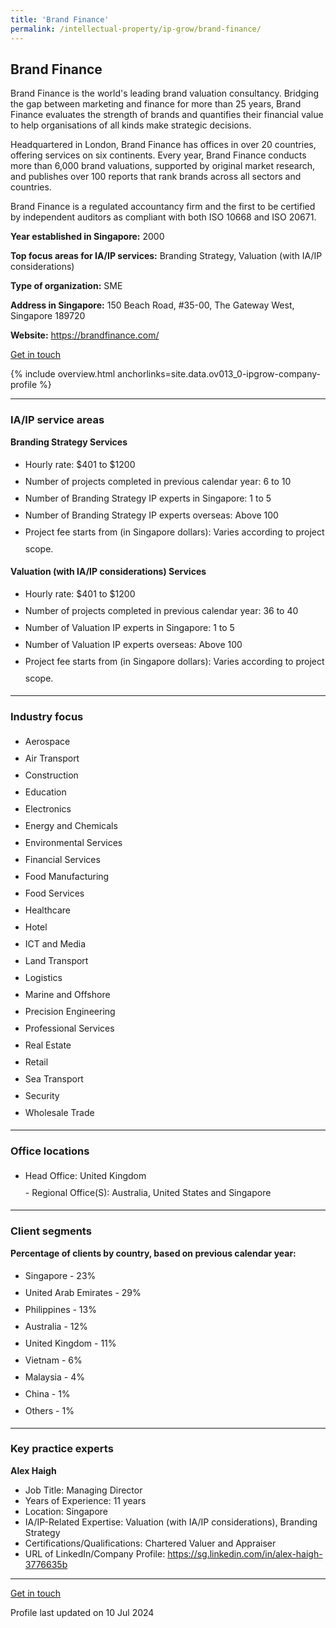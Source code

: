 ```yaml
---
title: 'Brand Finance'
permalink: /intellectual-property/ip-grow/brand-finance/
---
```


## Brand Finance

Brand Finance is the world's leading brand valuation consultancy. Bridging the gap between marketing and finance for more than 25 years, Brand Finance evaluates the strength of brands and quantifies their financial value to help organisations of all kinds make strategic decisions.

Headquartered in London, Brand Finance has offices in over 20 countries, offering services on six continents. Every year, Brand Finance conducts more than 6,000 brand valuations, supported by original market research, and publishes over 100 reports that rank brands across all sectors and countries.

Brand Finance is a regulated accountancy firm and the first to be certified by independent auditors as compliant with both ISO 10668 and ISO 20671.

<b>Year established in Singapore:</b> 2000

<b>Top focus areas for IA/IP services:</b> Branding Strategy, Valuation (with IA/IP considerations)

<b>Type of organization:</b> SME

<b>Address in Singapore:</b> 150 Beach Road, #35-00, The Gateway West, Singapore 189720

<b>Website:</b> <a href='https://brandfinance.com/'>https://brandfinance.com/</a>

<a class='btn' href='https://form.gov.sg/66860a3d16e5c60fb729e36e' target='_blank' rel='noopener'>Get in touch</a>

{% include overview.html anchorlinks=site.data.ov013_0-ipgrow-company-profile %}

---
<a name='ip-related-service-areas'></a>
### IA/IP service areas

**Branding Strategy Services**

<ul>
<li style='line-height: 27px; margin: 0px 0px !important'>Hourly rate:  $401 to $1200</li>
<li style='line-height: 27px; margin: 0px 0px !important'>Number of projects completed in previous calendar year: 6 to 10</li>
<li style='line-height: 27px; margin: 0px 0px !important'>Number of Branding Strategy IP experts in Singapore: 1 to 5</li>
<li style='line-height: 27px; margin: 0px 0px !important'>Number of Branding Strategy IP experts overseas: Above 100</li>
<li style='line-height: 27px; margin: 0px 0px !important'>Project fee starts from (in Singapore dollars):  Varies according to project scope.</li>
</ul>

**Valuation (with IA/IP considerations) Services**

<ul>
<li style='line-height: 27px; margin: 0px 0px !important'>Hourly rate:  $401 to $1200</li>
<li style='line-height: 27px; margin: 0px 0px !important'>Number of projects completed in previous calendar year: 36 to 40</li>
<li style='line-height: 27px; margin: 0px 0px !important'>Number of Valuation IP experts in Singapore: 1 to 5</li>
<li style='line-height: 27px; margin: 0px 0px !important'>Number of Valuation IP experts overseas: Above 100</li>
<li style='line-height: 27px; margin: 0px 0px !important'>Project fee starts from (in Singapore dollars):  Varies according to project scope.</li>
</ul>

---
<a name='industry-focus'></a>
### Industry focus

<ul><li style='line-height: 27px; margin: 0px 0px !important'> Aerospace</li><li style='line-height: 27px; margin: 0px 0px !important'>Air Transport</li><li style='line-height: 27px; margin: 0px 0px !important'>Construction</li><li style='line-height: 27px; margin: 0px 0px !important'>Education</li><li style='line-height: 27px; margin: 0px 0px !important'>Electronics</li><li style='line-height: 27px; margin: 0px 0px !important'>Energy and Chemicals</li><li style='line-height: 27px; margin: 0px 0px !important'>Environmental Services</li><li style='line-height: 27px; margin: 0px 0px !important'>Financial Services</li><li style='line-height: 27px; margin: 0px 0px !important'>Food Manufacturing</li><li style='line-height: 27px; margin: 0px 0px !important'>Food Services</li><li style='line-height: 27px; margin: 0px 0px !important'>Healthcare</li><li style='line-height: 27px; margin: 0px 0px !important'>Hotel</li><li style='line-height: 27px; margin: 0px 0px !important'>ICT and Media</li><li style='line-height: 27px; margin: 0px 0px !important'>Land Transport</li><li style='line-height: 27px; margin: 0px 0px !important'>Logistics</li><li style='line-height: 27px; margin: 0px 0px !important'>Marine and Offshore</li><li style='line-height: 27px; margin: 0px 0px !important'>Precision Engineering</li><li style='line-height: 27px; margin: 0px 0px !important'>Professional Services</li><li style='line-height: 27px; margin: 0px 0px !important'>Real Estate</li><li style='line-height: 27px; margin: 0px 0px !important'>Retail</li><li style='line-height: 27px; margin: 0px 0px !important'>Sea Transport</li><li style='line-height: 27px; margin: 0px 0px !important'>Security</li><li style='line-height: 27px; margin: 0px 0px !important'>Wholesale Trade</li></ul>

---
<a name='office-locations'></a>
### Office locations

<ul><li style='line-height: 27px; margin: 0px 0px !important'> Head Office: United Kingdom
<br>- Regional Office(S): Australia, United States and Singapore</li></ul>

---
<a name='client-segments'></a>
### Client segments

**Percentage of clients by country, based on previous calendar year:**

<ul><li style='line-height: 27px; margin: 0px 0px !important'> Singapore - 23%</li><li style='line-height: 27px; margin: 0px 0px !important'>United Arab Emirates - 29%</li><li style='line-height: 27px; margin: 0px 0px !important'>Philippines - 13%</li><li style='line-height: 27px; margin: 0px 0px !important'>Australia - 12%</li><li style='line-height: 27px; margin: 0px 0px !important'>United Kingdom - 11%</li><li style='line-height: 27px; margin: 0px 0px !important'>Vietnam - 6%</li><li style='line-height: 27px; margin: 0px 0px !important'>Malaysia - 4%</li><li style='line-height: 27px; margin: 0px 0px !important'>China - 1%</li><li style='line-height: 27px; margin: 0px 0px !important'>Others - 1%</li></ul>

---
<a name='key-practice-experts'></a>
### Key practice experts

**Alex Haigh**

- Job Title: Managing Director
- Years of Experience: 11 years
- Location: Singapore
- IA/IP-Related Expertise: Valuation (with IA/IP considerations), Branding Strategy
- Certifications/Qualifications: Chartered Valuer and Appraiser
- URL of LinkedIn/Company Profile: <a href="https://sg.linkedin.com/in/alex-haigh-3776635b" target="_blank" rel="noopener">https://sg.linkedin.com/in/alex-haigh-3776635b</a>  


---
<p>
<a class='btn' href='https://form.gov.sg/66860a3d16e5c60fb729e36e' target='_blank' rel='noopener'>Get in touch</a>
</p>
Profile last updated on 10 Jul 2024
